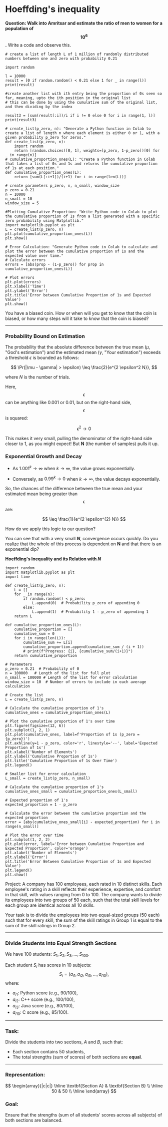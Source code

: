 # Hoeffding's inequality


**Question: Walk into Amritsar and estimate the ratio of men to women for a population of $$10^6$$.**
Write a code and observe this.



```
# create a list of length L of 1 million of randomly distributed numbers between one and zero with probability 0.21

import random

l = 10000
result = [0 if random.random() < 0.21 else 1 for _ in range(l)]
print(result)
```

```
#create another list with ith entry being the proportion of 0s seen so far, meaning, upto the ith position in the original list
# this can be done by using the cumulative sum of the original list, and then dividing by the index

result3 = [sum(result[:i])/i if i != 0 else 0 for i in range(1, l)]
print(result3)
```

```
# create_list(p_zero, n): "Generate a Python function in Colab to create a list of length n where each element is either 0 or 1, with a given probability p_zero for zeros."
def create_list(p_zero, n):
    import random
    return [random.choices([0, 1], weights=[p_zero, 1-p_zero])[0] for _ in range(n)]
# cumulative_proportion_ones(L): "Create a Python function in Colab that takes a list of 0s and 1s and returns the cumulative proportion of 1s at each position."
def cumulative_proportion_ones(L):
    return [sum(L[:i+1])/(i+1) for i in range(len(L))]

# create parameters p_zero, n, n_small, window_size
p_zero = 0.21
n = 10000
n_small = 10
window_size = 5

#Plotting Cumulative Proportion: "Write Python code in Colab to plot the cumulative proportion of 1s from a list generated with a specific zero probability using Matplotlib."
import matplotlib.pyplot as plt
L = create_list(p_zero, n)
plt.plot(cumulative_proportion_ones(L))
plt.show()

# Error Calculation: "Generate Python code in Colab to calculate and plot the error between the cumulative proportion of 1s and the expected value over time."
# Calculate errors
errors = [abs(prop - (1-p_zero)) for prop in cumulative_proportion_ones(L)]

# Plot errors
plt.plot(errors)
plt.xlabel('Time')
plt.ylabel('Error')
plt.title('Error between Cumulative Proportion of 1s and Expected Value')
plt.show()

```


You have a biased coin. How or when will you get to know that the coin is biased, or how many steps will it take to know that the coin is biased?

---

### Probability Bound on Estimation

The probability that the absolute difference between the true mean ($\mu$, "God's estimation") and the estimated mean ($\gamma$, "Your estimation") exceeds a threshold $\epsilon$ is bounded as follows:

$$
\Pr(|\mu - \gamma| > \epsilon) \leq \frac{2}{e^{2 \epsilon^2 N}},
$$

where $N$ is the number of trials.


Here, $$\epsilon$$ can be anything like 0.001 or 0.01, but on the right-hand side, $$\epsilon$$ is squared:

$$
\epsilon^2 \to 0
$$ 

This makes it very small, pulling the denominator of the right-hand side closer to 1, as you might expect! But **N** (the number of samples) pulls it up.

### Exponential Growth and Decay

- As $1.001^k \to \infty$ when $k \to \infty$, the value grows exponentially.

- Conversely, as $0.99^k \to 0$ when $k \to \infty$, the value decays exponentially.


So, the chances of the difference between the true mean and your estimated mean being greater than $$\epsilon$$ are:

$$
\leq \frac{1}{e^{2 \epsilon^{2} N}}
$$

How do we apply this logic to our question?

You can see that with a very small **_N_**, convergence occurs quickly. Do you realize that the whole of this process is dependent on **N** and that there is an exponential dip?


**Hoeffding's Inequality and its Relation with _N_**

```
import random
import matplotlib.pyplot as plt
import time

def create_list(p_zero, n):
    L = []
    for _ in range(n):
        if random.random() < p_zero:
            L.append(0)  # Probability p_zero of appending 0
        else:
            L.append(1)  # Probability 1 - p_zero of appending 1
    return L

def cumulative_proportion_ones(L):
    cumulative_proportion = []
    cumulative_sum = 0
    for i in range(len(L)):
        cumulative_sum += L[i]
        cumulative_proportion.append(cumulative_sum / (i + 1))
        # print(f"Progress: {i}, {cumulative_sum/(i+1)}")
    return cumulative_proportion

# Parameters
p_zero = 0.21  # Probability of 0
n = 100000   # Length of the list for full plot
n_small = 100000 # Length of the list for error calculation
window_size = 10  # Number of errors to include in each average calculation

# Create the list
L = create_list(p_zero, n)

# Calculate the cumulative proportion of 1's
cumulative_ones = cumulative_proportion_ones(L)

# Plot the cumulative proportion of 1's over time
plt.figure(figsize=(12, 6))
plt.subplot(1, 2, 1)
plt.plot(cumulative_ones, label=f'Proportion of 1s (p_zero = {p_zero})')
plt.axhline(y=1 - p_zero, color='r', linestyle='--', label='Expected Proportion of 1s')
plt.xlabel('Number of Elements')
plt.ylabel('Cumulative Proportion of 1s')
plt.title('Cumulative Proportion of 1s Over Time')
plt.legend()

# Smaller list for error calculation
L_small = create_list(p_zero, n_small)

# Calculate the cumulative proportion of 1's
cumulative_ones_small = cumulative_proportion_ones(L_small)

# Expected proportion of 1's
expected_proportion = 1 - p_zero

# Calculate the error between the cumulative proportion and the expected proportion
error = [abs(cumulative_ones_small[i] - expected_proportion) for i in range(n_small)]

# Plot the error over time
plt.subplot(1, 2, 2)
plt.plot(error, label='Error between Cumulative Proportion and Expected Proportion', color='orange')
plt.xlabel('Number of Elements')
plt.ylabel('Error')
plt.title('Error Between Cumulative Proportion of 1s and Expected Value')
plt.legend()
plt.show()

```

<!-- **Question: You are given a coin whose bias, which is unknown. How many times should you toss the coin so that you are confident of your estimate with a margin of 0.01?** -->


Project:
A company has 100 employees, each rated in 10 distinct skills. Each employee's rating in a skill reflects their experience, expertise, and comfort in that skill, with values ranging from 0 to 100. The company wants to divide its employees into two groups of 50 each, such that the total skill levels for each group are identical across all 10 skills.

Your task is to divide the employees into two equal-sized groups (50 each) such that for every skill, the sum of the skill ratings in Group 1 is equal to the sum of the skill ratings in Group 2.

---
### Divide Students into Equal Strength Sections

We have 100 students: $S_1, S_2, S_3, \dots, S_{100}$.

Each student $S_i$ has scores in 10 subjects:
$$
S_i = (a_{i1}, a_{i2}, a_{i3}, \dots, a_{i10}),
$$
where:
- $a_{i1}$: Python score (e.g., $90/100$),
- $a_{i2}$: C++ score (e.g., $100/100$),
- $a_{i3}$: Java score (e.g., $80/100$),
- $a_{i10}$: C score (e.g., $85/100$).

---

### Task:
Divide the students into two sections, $A$ and $B$, such that:
- Each section contains 50 students,
- The total strengths (sum of scores) of both sections are **equal**.

---

### Representation:
$$
\begin{array}{|c|c|}
\hline
\textbf{Section A} & \textbf{Section B} \\
\hline
50 & 50 \\
\hline
\end{array}
$$

### Goal:
Ensure that the strengths (sum of all students' scores across all subjects) of both sections are balanced.


